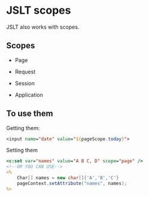 # JSLT scopes

JSLT also works with scopes. 



## Scopes

- Page

- Request

- Session

- Application

  

## To use them

Getting them: 

```jsp
<input name="date" value="${pageScope.today}">
```

Setting them

```jsp
<c:set var="names" value="A B C, D" scope="page" />
<!--OR YOU CAN USE-->
<%
	Char[] names = new char[]{'A','B','C'}
	pageContext.setAttribute("names", names);
%>
```

